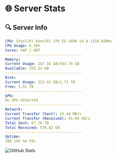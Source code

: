 # 🌐 Server Stats
## 🔍 Server Info
```yaml
CPU: Intel(R) Xeon(R) CPU E5-2699 v4 @ 1318.05MHz
CPU Usage: 6.30%
Cores: 44P | 88T
-----------------------------------
Memory:
Current Usage: 147.16 GB/503.74 GB
Available: 353.13 GB
-----------------------------------
Disk:
Current Usage: 113.43 GB/1.71 TB
Free: 1.51 TB
-----------------------------------
GPU:
No GPU detected
-----------------------------------
Network:
Current Transfer (Sent): 15.44 MB/s
Current Transfer (Received): 55.09 KB/s
Total Sent: 67.76 TB
Total Received: 576.82 GB
-----------------------------------
Uptime:
39d 19h 5m 59s
```
![GitHub Stats](https://img.shields.io/badge/Updated-2025-04-16_16:28:48-blue)